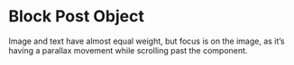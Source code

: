 # Block Post Object

Image and text have almost equal weight, but focus is on the image, as it’s having a parallax movement while scrolling past the component.
